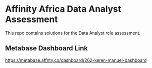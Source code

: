 
# Affinity Africa Data Analyst Assessment
This repo contains solutions for the Data Analyst role assessment.

## Metabase Dashboard Link
https://metabase.affnty.co/dashboard/262-keren-manuel-dashboard